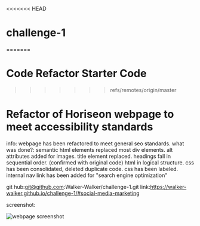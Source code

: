 <<<<<<< HEAD
# challenge-1
=======
# Code Refactor Starter Code
>>>>>>> refs/remotes/origin/master

# Refactor of Horiseon webpage to meet accessibility standards
info: webpage has been refactored to meet general seo standards. 
what was done?: semantic html elements replaced most div elements.
                alt attributes added for images.
                title element replaced.
                headings fall in sequential order. (confirmed with original code)
                html in logical structure.
                css has been consolidated, deleted duplicate code. 
                css has been labeled. 
                internal nav link has been added for "search engine optimization"

git hub:git@github.com:Walker-Walker/challenge-1.git
link:https://walker-walker.github.io/challenge-1/#social-media-marketing


screenshot:

![webpage screenshot](../images)
















